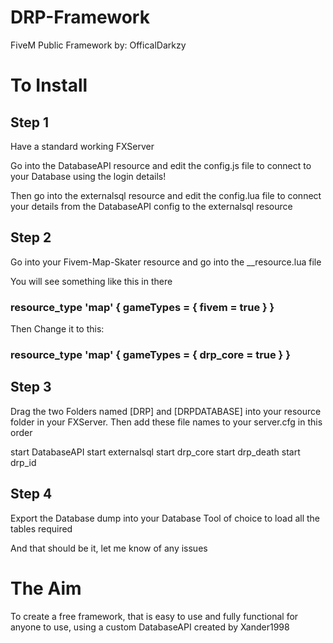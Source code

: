 # DRP-Framework
FiveM Public Framework by: OfficalDarkzy

# To Install

## Step 1
Have a standard working FXServer

Go into the DatabaseAPI resource and edit the config.js file to connect to your Database using the login details!

Then go into the externalsql resource and edit the config.lua file to connect your details from the DatabaseAPI config to the externalsql resource

## Step 2
Go into your Fivem-Map-Skater resource and go into the __resource.lua file

You will see something like this in there
### resource_type 'map' { gameTypes = { fivem = true } }

Then Change it to this:
### resource_type 'map' { gameTypes = { drp_core = true } }

## Step 3
Drag the two Folders named [DRP] and [DRPDATABASE] into your resource folder in your FXServer. Then add these file names to your server.cfg in this order

start DatabaseAPI
start externalsql
start drp_core
start drp_death
start drp_id

## Step 4 
Export the Database dump into your Database Tool of choice to load all the tables required

And that should be it, let me know of any issues

# The Aim
To create a free framework, that is easy to use and fully functional for anyone to use, using a custom DatabaseAPI created by Xander1998